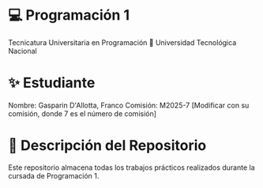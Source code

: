 # 💻 Programación 1
Tecnicatura Universitaria en Programación
📍 Universidad Tecnológica Nacional

# ✨ Estudiante
Nombre: Gasparin D'Allotta, Franco
Comisión: M2025-7 [Modificar con su comisión, donde 7 es el número de comisión]

# 📂 Descripción del Repositorio
Este repositorio almacena todas los trabajos prácticos realizados durante la cursada de Programación 1.
